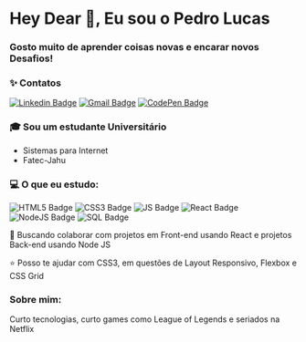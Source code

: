 # Hey Dear 👋, Eu sou o Pedro Lucas

### Gosto muito de aprender coisas novas e encarar novos Desafios!

### :sparkles: Contatos
[![Linkedin Badge](https://img.shields.io/badge/-Pedro%20Lucas-ff4757?style=flat-square&logo=Linkedin&logoColor=white&link=https://www.linkedin.com/in/pedro-lucas-bezerra-6a1550180/)](https://www.linkedin.com/in/pedro-lucas-bezerra-6a1550180/)
[![Gmail Badge](https://img.shields.io/badge/-pedro.lucas210600@gmail.com-ff4757?style=flat-square&logo=Gmail&logoColor=white&link=mailto:pedro.lucas210600@gmail.com)](mailto:pedro.lucas210600@gmail.com)
[![CodePen Badge](https://img.shields.io/badge/-Pedro%20Lucas-ff4757?style=flat-square&labelColor=ff4757&logo=codepen&logoColor=white&link=https://codepen.io/pedroov2)](https://codepen.io/pedroov2) 

### :mortar_board: Sou um estudante Universitário 
* Sistemas para Internet
* Fatec-Jahu

### :computer: O que eu estudo:
![HTML5 Badge](https://img.shields.io/badge/-HTML5-orange?style=flat-square&labelColor=orange&logo=html5)
![CSS3 Badge](https://img.shields.io/badge/-CSS3-blue?style=flat-square&labelColor=blue&logo=css3)
![JS Badge](https://img.shields.io/badge/-Java%20Script-f1c40f?style=flat-square&labelColor=f1c40f&logo=javascript)
![React Badge](https://img.shields.io/badge/-React-60a3bc?style=flat-square&labelColor=60a3bc&logo=react)
![NodeJS Badge](https://img.shields.io/badge/-Node%20JS-green?style=flat-square&labelColor=green&logo=nodejavascript)
![SQL Badge](https://img.shields.io/badge/-SQL-ced6e0?style=flat-square&labelColor=ced6e0&logo=postgres)
<br/>

:revolving_hearts: Buscando colaborar com projetos em Front-end usando React e projetos Back-end usando Node JS

:star: Posso te ajudar com CSS3, em questões de Layout Responsivo, Flexbox e CSS Grid

### Sobre mim: 
Curto tecnologias, curto games como League of Legends e seriados na Netflix

<!--
**pedrooV2/pedrooV2** is a ✨ _special_ ✨ repository because its `README.md` (this file) appears on your GitHub profile.
-->

